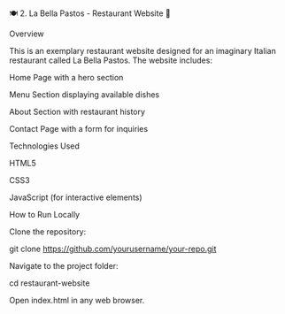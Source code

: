 🍽️ 2. La Bella Pastos - Restaurant Website 🏡

Overview

This is an exemplary restaurant website designed for an imaginary Italian restaurant called La Bella Pastos. The website includes:

Home Page with a hero section

Menu Section displaying available dishes

About Section with restaurant history

Contact Page with a form for inquiries

Technologies Used

HTML5

CSS3

JavaScript (for interactive elements)

How to Run Locally

Clone the repository:

git clone https://github.com/yourusername/your-repo.git

Navigate to the project folder:

cd restaurant-website

Open index.html in any web browser.
